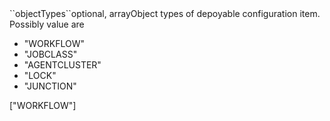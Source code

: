 <tr><td>``objectTypes``</td><td>optional, array</td><td>Object types of depoyable configuration item. Possibly value are 
<ul><li>"WORKFLOW"</li>
    <li>"JOBCLASS"</li>
    <li>"AGENTCLUSTER"</li>
    <li>"LOCK"</li>
    <li>"JUNCTION"</li>
</ul>
</td><td>["WORKFLOW"]</td><td></td></tr>
